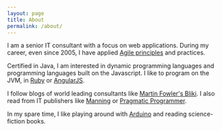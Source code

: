 ```yaml
---
layout: page
title: About
permalink: /about/
---
```


I am a senior IT consultant with a focus on web applications. During my career, even since 2005, I have applied [Agile principles](http://www.agilemanifesto.org/principles.html) and practices. 

Certified in Java, I am interested in dynamic programming languages and programming languages built on the Javascript. I like to program on the JVM, in [Ruby](https://www.ruby-lang.org) or [AngularJS](https://angular.io/). 

I follow blogs of world leading consultants like [Martin Fowler's Bliki](http://martinfowler.com/bliki). I also read from IT publishers like [Manning](http://manning.com/) or [Pragmatic Programmer](https://pragprog.com/).

In my spare time, I like playing around with [Arduino](http://www.arduino.cc/) and reading science-fiction books.
